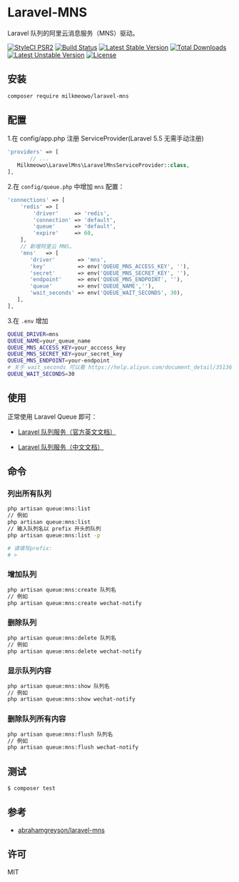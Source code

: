 # Laravel-MNS

Laravel 队列的阿里云消息服务（MNS）驱动。

[![StyleCI PSR2](https://github.styleci.io/repos/135667835/shield)](https://github.styleci.io/repos/135667835)
[![Build Status](https://www.travis-ci.org/milkmeowo/laravel-queue-aliyun-mns.svg?branch=master)](https://www.travis-ci.org/milkmeowo/laravel-queue-aliyun-mns)
[![Latest Stable Version](https://poser.pugx.org/milkmeowo/laravel-mns/v/stable)](https://packagist.org/packages/milkmeowo/laravel-mns)
[![Total Downloads](https://poser.pugx.org/milkmeowo/laravel-mns/downloads)](https://packagist.org/packages/milkmeowo/laravel-mns)
[![Latest Unstable Version](https://poser.pugx.org/milkmeowo/laravel-mns/v/unstable)](https://packagist.org/packages/milkmeowo/laravel-mns)
[![License](https://poser.pugx.org/milkmeowo/laravel-mns/license)](https://packagist.org/packages/milkmeowo/laravel-mns)

## 安装

```bash
composer require milkmeowo/laravel-mns
```

## 配置

1.在 config/app.php 注册 ServiceProvider(Laravel 5.5 无需手动注册)

```php
'providers' => [
       // ...
   Milkmeowo\LaravelMns\LaravelMnsServiceProvider::class,
],
```
   
2.在 `config/queue.php` 中增加 `mns` 配置：

```php
'connections' => [
    'redis' => [
        'driver'     => 'redis',
        'connection' => 'default',
        'queue'      => 'default',
        'expire'     => 60,
    ],
    // 新增阿里云 MNS。
    'mns'   => [
       'driver'       => 'mns',
       'key'          => env('QUEUE_MNS_ACCESS_KEY', ''),
       'secret'       => env('QUEUE_MNS_SECRET_KEY', ''),
       'endpoint'     => env('QUEUE_MNS_ENDPOINT', ''),
       'queue'        => env('QUEUE_NAME',''),
       'wait_seconds' => env('QUEUE_WAIT_SECONDS', 30),
   ],
],
```

3.在 `.env` 增加

```bash
QUEUE_DRIVER=mns
QUEUE_NAME=your_queue_name
QUEUE_MNS_ACCESS_KEY=your_acccess_key
QUEUE_MNS_SECRET_KEY=your_secret_key
QUEUE_MNS_ENDPOINT=your-endpoint
# 关于 wait_seconds 可以看 https://help.aliyun.com/document_detail/35136.html
QUEUE_WAIT_SECONDS=30
```

## 使用

正常使用 Laravel Queue 即可：

* [Laravel 队列服务（官方英文文档）](https://laravel.com/docs/5.6/queues)

* [Laravel 队列服务（中文文档）](https://laravel-china.org/docs/laravel/5.6/queues/1395)

## 命令

### 列出所有队列

```bash
php artisan queue:mns:list 
// 例如
php artisan queue:mns:list
// 输入队列名以 prefix 开头的队列
php artisan queue:mns:list -p

# 请填写prefix:
# >

```

### 增加队列

```bash
php artisan queue:mns:create 队列名
// 例如
php artisan queue:mns:create wechat-notify
```

### 删除队列

```bash
php artisan queue:mns:delete 队列名
// 例如
php artisan queue:mns:delete wechat-notify
```

### 显示队列内容

```bash
php artisan queue:mns:show 队列名
// 例如
php artisan queue:mns:show wechat-notify
```

### 删除队列所有内容

```bash
php artisan queue:mns:flush 队列名
// 例如
php artisan queue:mns:flush wechat-notify
```

## 测试

``` bash
$ composer test
```

## 参考

- [abrahamgreyson/laravel-mns](https://github.com/abrahamgreyson/laravel-mns)

## 许可

MIT
